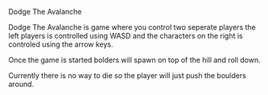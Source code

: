 Dodge The Avalanche

Dodge The Avalanche is game where you control two seperate players the left players is controlled using WASD and the characters on the right is controled using the arrow keys.

Once the game is started bolders will spawn on top of the hill and roll down.

Currently there is no way to die so the player will just push the boulders around. 
